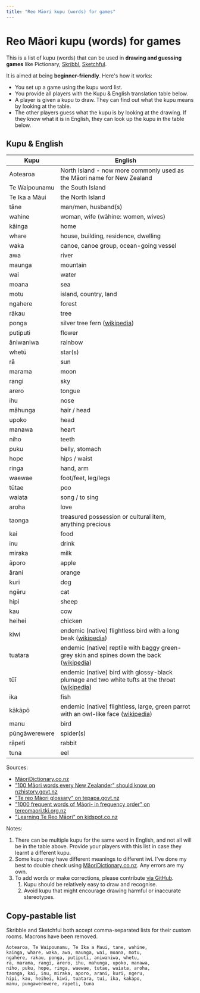 ```yaml
---
title: "Reo Māori kupu (words) for games"
---
```


# Reo Māori kupu (words) for games

This is a list of kupu (words) that can be used in **drawing and guessing games** like Pictionary, [Skribbl](https://skribbl.io/), [Sketchful](https://sketchful.io/). 

It is aimed at being **beginner-friendly**. Here's how it works:

- You set up a game using the kupu word list.
- You provide all players with the Kupu & English translation table below.
- A player is given a kupu to draw. They can find out what the kupu means by looking at the table.
- The other players guess what the kupu is by looking at the drawing. If they know what it is in English, they can look up the kupu in the table below.


## Kupu & English

| Kupu | English |
|------|---------|
| Aotearoa | North Island - now more commonly used as the Māori name for New Zealand |
| Te Waipounamu | the South Island |
| Te Ika a Māui | the North Island |
| tāne | man/men, husband(s)|
| wahine | woman, wife (wāhine: women, wives) |
| kāinga | home |
| whare | house, building, residence, dwelling |
| waka | canoe, canoe group, ocean-going vessel |
| awa | river |
| maunga | mountain |
| wai | water |
| moana | sea |
| motu | island, country, land |
| ngahere | forest |
| rākau | tree |
| ponga | silver tree fern ([wikipedia](https://en.wikipedia.org/wiki/Silver_fern)) |
| putiputi | flower |
| āniwaniwa | rainbow |
| whetū | star(s) |
| rā | sun |
| marama | moon |
| rangi | sky |
| arero | tongue |
| ihu | nose |
| māhunga | hair / head |
| upoko | head |
| manawa | heart |
| niho | teeth |
| puku | belly, stomach |
| hope | hips / waist |
| ringa | hand, arm |
| waewae | foot/feet, leg/legs |
| tūtae | poo |
| waiata | song / to sing|
| aroha | love |
| taonga | treasured possession or cultural item, anything precious |
| kai | food |
| inu | drink |
| miraka | milk |
| āporo | apple |
| ārani | orange |
| kuri | dog |
| ngēru | cat |
| hipi | sheep |
| kau | cow |
| heihei | chicken |
| kiwi | endemic (native) flightless bird with a long beak ([wikipedia](https://en.wikipedia.org/wiki/Kiwi_(bird))) |
| tuatara | endemic (native) reptile with baggy green-grey skin and spines down the back ([wikipedia](https://en.wikipedia.org/wiki/Tuatara))|
| tūī | endemic (native) bird with glossy-black plumage and two white tufts at the throat ([wikipedia](https://en.wikipedia.org/wiki/T%C5%AB%C4%AB)) |
| ika | fish |
| kākāpō | endemic (native) flightless, large, green parrot with an owl-like face ([wikipedia](https://en.wikipedia.org/wiki/K%C4%81k%C4%81p%C5%8D)) |
| manu | bird |
| pūngāwerewere | spider(s) |
| rāpeti | rabbit |
| tuna | eel |

Sources:

- [MāoriDictionary.co.nz](https://maoridictionary.co.nz)
- ["100 Māori words every New Zealander" should know on nzhistory.govt.nz](https://nzhistory.govt.nz/culture/maori-language-week/100-maori-words)
- ["Te reo Māori glossary" on tepapa.govt.nz](https://www.tepapa.govt.nz/te-reo-maori-glossary)
- ["1000 frequent words of Māori- in frequency order" on tereomaori.tki.org.nz](https://tereomaori.tki.org.nz/content/download/2032/11469/file/1000%20frequent%20words%20of%20M%C4%81ori-%20in%20frequency%20order.pdf)
- ["Learning Te Reo Māori" on kidspot.co.nz](https://kidspot.co.nz/activities/learning-te-reo-maori/)


Notes:

1. There can be multiple kupu for the same word in English, and not all will be in the table above. Provide your players with this list in case they learnt a different kupu.
1. Some kupu may have different meanings to different iwi. I've done my best to double check using [MāoriDictionary.co.nz](https://maoridictionary.co.nz). Any errors are my own.
1. To add words or make corrections, please contribute [via GitHub](https://github.com/nickmalcolm/nickmalcolm.github.com/).
    1. Kupu should be relatively easy to draw and recognise. 
    1. Avoid kupu that might encourage drawing harmful or inaccurate stereotypes.

## Copy-pastable list

Skribble and Sketchful both accept comma-separated lists for their custom rooms. Macrons have been removed.

```
Aotearoa, Te Waipounamu, Te Ika a Maui, tane, wahine,
kainga, whare, waka, awa, maunga, wai, moana, motu,
ngahere, rakau, ponga, putiputi, aniwaniwa, whetu,
ra, marama, rangi, arero, ihu, mahunga, upoko, manawa,
niho, puku, hope, ringa, waewae, tutae, waiata, aroha,
taonga, kai, inu, miraka, aporo, arani, kuri, ngeru,
hipi, kau, heihei, kiwi, tuatara, tui, ika, kakapo,
manu, pungawerewere, rapeti, tuna
```
